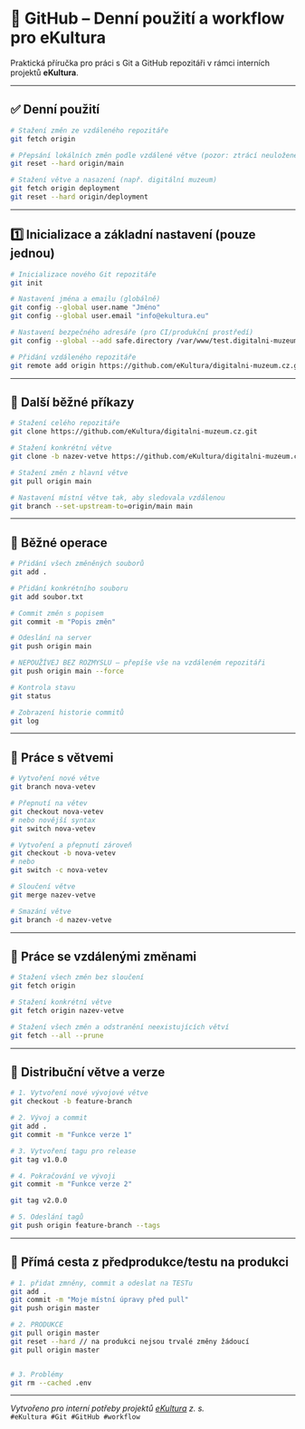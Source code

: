 # 🐙 GitHub – Denní použití a workflow pro eKultura

Praktická příručka pro práci s Git a GitHub repozitáři v rámci interních projektů **eKultura**.

---

## ✅ Denní použití

```bash
# Stažení změn ze vzdáleného repozitáře
git fetch origin

# Přepsání lokálních změn podle vzdálené větve (pozor: ztrácí neuložené změny)
git reset --hard origin/main

# Stažení větve a nasazení (např. digitální muzeum)
git fetch origin deployment
git reset --hard origin/deployment
```

---

## 1️⃣ Inicializace a základní nastavení (pouze jednou)

```bash
# Inicializace nového Git repozitáře
git init

# Nastavení jména a emailu (globálně)
git config --global user.name "Jméno"
git config --global user.email "info@ekultura.eu"

# Nastavení bezpečného adresáře (pro CI/produkční prostředí)
git config --global --add safe.directory /var/www/test.digitalni-muzeum.cz

# Přidání vzdáleného repozitáře
git remote add origin https://github.com/eKultura/digitalni-muzeum.cz.git
```

---

## 🔄 Další běžné příkazy

```bash
# Stažení celého repozitáře
git clone https://github.com/eKultura/digitalni-muzeum.cz.git

# Stažení konkrétní větve
git clone -b nazev-vetve https://github.com/eKultura/digitalni-muzeum.cz.git

# Stažení změn z hlavní větve
git pull origin main

# Nastavení místní větve tak, aby sledovala vzdálenou
git branch --set-upstream-to=origin/main main
```

---

## 🧰 Běžné operace

```bash
# Přidání všech změněných souborů
git add .

# Přidání konkrétního souboru
git add soubor.txt

# Commit změn s popisem
git commit -m "Popis změn"

# Odeslání na server
git push origin main

# NEPOUŽÍVEJ BEZ ROZMYSLU – přepíše vše na vzdáleném repozitáři
git push origin main --force

# Kontrola stavu
git status

# Zobrazení historie commitů
git log
```

---

## 🌿 Práce s větvemi

```bash
# Vytvoření nové větve
git branch nova-vetev

# Přepnutí na větev
git checkout nova-vetev
# nebo novější syntax
git switch nova-vetev

# Vytvoření a přepnutí zároveň
git checkout -b nova-vetev
# nebo
git switch -c nova-vetev

# Sloučení větve
git merge nazev-vetve

# Smazání větve
git branch -d nazev-vetve
```

---

## 🔁 Práce se vzdálenými změnami

```bash
# Stažení všech změn bez sloučení
git fetch origin

# Stažení konkrétní větve
git fetch origin nazev-vetve

# Stažení všech změn a odstranění neexistujících větví
git fetch --all --prune
```

---

## 🚀 Distribuční větve a verze

```bash
# 1. Vytvoření nové vývojové větve
git checkout -b feature-branch

# 2. Vývoj a commit
git add .
git commit -m "Funkce verze 1"

# 3. Vytvoření tagu pro release
git tag v1.0.0

# 4. Pokračování ve vývoji
git commit -m "Funkce verze 2"

git tag v2.0.0

# 5. Odeslání tagů
git push origin feature-branch --tags
```

---

## 🚀 Přímá cesta z předprodukce/testu na produkci

```bash
# 1. přidat zmněny, commit a odeslat na TESTu
git add .
git commit -m "Moje místní úpravy před pull"
git push origin master

# 2. PRODUKCE
git pull origin master
git reset --hard // na produkci nejsou trvalé změny žádoucí
git pull origin master


# 3. Problémy
git rm --cached .env


```

---

*Vytvořeno pro interní potřeby projektů [eKultura](https://ekultura.eu) z. s.*  
`#eKultura #Git #GitHub #workflow`

